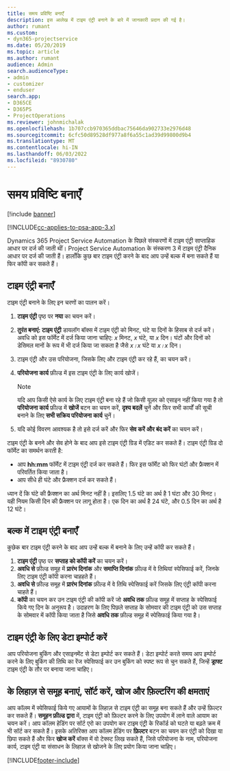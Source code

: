 ```yaml
---
title: समय प्रविष्टि बनाएँ
description: इस आलेख में टाइम एंट्री बनाने के बारे में जानकारी प्रदान की गई है।
author: rumant
ms.custom:
- dyn365-projectservice
ms.date: 05/20/2019
ms.topic: article
ms.author: rumant
audience: Admin
search.audienceType:
- admin
- customizer
- enduser
search.app:
- D365CE
- D365PS
- ProjectOperations
ms.reviewer: johnmichalak
ms.openlocfilehash: 1b707ccb970365ddbac75646da902733e2976d48
ms.sourcegitcommit: 6cfc50d89528df977a8f6a55c1ad39d99800d9b4
ms.translationtype: MT
ms.contentlocale: hi-IN
ms.lasthandoff: 06/03/2022
ms.locfileid: "8930780"
---
```

# <a name="create-time-entries"></a>समय प्रविष्टि बनाएँ

[!include [banner](../includes/psa-now-project-operations.md)]

[!INCLUDE[cc-applies-to-psa-app-3.x](../includes/cc-applies-to-psa-app-3x.md)]

Dynamics 365 Project Service Automation के पिछले संस्करणों में टाइम एंट्री साप्ताहिक आधार पर दर्ज की जाती थीं। Project Service Automation के संस्करण 3 में टाइम एंट्री दैनिक आधार पर दर्ज की जाती हैं। हालाँकि कुछ बार टाइम एंट्री करने के बाद आप उन्हें बल्क में बना सकते हैं या फिर कॉपी कर सकते हैं।

## <a name="create-a-time-entry"></a>टाइम एंट्री बनाएँ

टाइम एंट्री बनाने के लिए इन चरणों का पालन करें।

1. **टाइम एंट्री** पृष्ठ पर **नया** का चयन करें।
2. **तुरंत बनाएं: टाइम एंट्री** डायलॉग बॉक्स में टाइम एंट्री को मिनट, घंटे या दिनों के हिसाब से दर्ज करें। अवधि को इस फॉर्मेट में दर्ज किया जाना चाहिए: *x* मिनट, *x* घंटे, या *x* दिन। घंटों और दिनों को डेसिमल मानों के रूप में भी दर्ज किया जा सकता है जैसे *x।x* घंटे या *x।x* दिन।
3. टाइम एंट्री और उस परियोजना, जिसके लिए और टाइम एंट्री कर रहे हैं, का चयन करें।
4. **परियोजना कार्य** फ़ील्ड में इस टाइम एंट्री के लिए कार्य खोजें।

    > [!NOTE]
    > यदि आप किसी ऐसे कार्य के लिए टाइम एंट्री बना रहे हैं जो किसी यूज़र को एसाइन नहीं किया गया है तो **परियोजना कार्य** फ़ील्ड में **खोजें** बटन का चयन करें, **दृश्य बदलें** चुनें और फिर सभी कार्यों की सूची बनाने के लिए **सभी सक्रिय परियोजना कार्य** चुनें।

5. यदि कोई विवरण आवश्यक है तो इसे दर्ज करें और फिर **सेव करें और बंद करें** का चयन करें।

टाइम एंट्री के बनने और सेव होने के बाद आप इसे टाइम एंट्री ग्रिड में एडिट कर सकते हैं। टाइम एंट्री ग्रिड दो फॉर्मेट का समर्थन करती है:

- आप **hh:mm** फॉर्मेट में टाइम एंट्री दर्ज कर सकते हैं। फिर इस फॉर्मेट को फिर घंटों और फ्रैक्शन में परिवर्तित किया जाता है।
- आप सीधे ही घंटे और फ्रैक्शन दर्ज कर सकते हैं।

ध्यान दें कि घंटे की फ्रैक्शन का अर्थ मिनट नहीं है। इसलिए 1.5 घंटे का अर्थ है 1 घंटा और 30 मिनट। यही नियम किसी दिन की फ्रैक्शन पर लागू होता है। एक दिन का अर्थ है 24 घंटे, और 0.5 दिन का अर्थ है 12 घंटे।

## <a name="bulk-create-time-entries"></a>बल्क में टाइम एंट्री बनाएँ

कुछेक बार टाइम एंट्री करने के बाद आप उन्हें बल्क में बनाने के लिए उन्हें कॉपी कर सकते हैं।

1. **टाइम एंट्री** पृष्ठ पर **सप्ताह को कॉपी करें** का चयन करें।
2. **अवधि से** फ़ील्ड समूह में **प्रारंभ दिनांक** और **समाप्ति दिनांक** फ़ील्ड में वे तिथियां स्पेसिफाई करें, जिनके लिए टाइम एंट्री कॉपी करना चाहहते हैं।
3. **अवधि से** फ़ील्ड समूह में **प्रारंभ दिनांक** फ़ील्ड में वे तिथि स्पेसिफाई करें जिसके लिए एंट्री कॉपी करना चाहते हैं।
4. **कॉपी** का चयन कर उन टाइम एंट्री की कॉपी करें जो **अवधि तक** फ़ील्ड समूह में सप्ताह के स्पेसिफाई किये गए दिन के अनुरूप है। उदाहरण के लिए पिछले सप्ताह के सोमवार की टाइम एंट्री को उस सप्ताह के सोमवार में कॉपी किया जाता है जिसे **अवधि तक** फ़ील्ड समूह में स्पेसिफाई किया गया है।

## <a name="import-data-for-time-entries"></a>टाइम एंट्री के लिए डेटा इम्पोर्ट करें

आप परियोजना बुकिंग और एसाइनमेंट से डेटा इम्पोर्ट कर सकते हैं। डेटा इम्पोर्ट करते समय आप इम्पोर्ट करने के लिए बुकिंग की तिथि का रेंज स्पेसिफाई कर उन बुकिंग को स्पष्ट रूप से चुन सकते हैं, जिन्हें **ड्राफ्ट** टाइम एंट्री के तौर पर बनाया जाना चाहिए।

## <a name="group-by-sort-search-and-filter-capabilities"></a>के लिहाज़ से समूह बनाएं, सॉर्ट करें, खोज और फ़िल्टरिंग की क्षमताएं

आप कॉलम में स्पेसिफाई किये गए आयामों के लिहाज़ से टाइम एंट्री का समूह बना सकते हैं और उन्हें फ़िल्टर कर सकते हैं। **समूहन फ़ील्ड द्वारा** में, टाइम एंट्री को फ़िल्टर करने के लिए उपयोग में लाने वाले आयाम का चयन करें। आप कॉलम हेडिंग पर सॉर्ट एरो का उपयोग कर टाइम एंट्री के रिकॉर्ड को घटते या बढ़ते क्रम में भी सॉर्ट कर सकते हैं। इसके अतिरिक्त आप कॉलम हेडिंग पर **फ़िल्टर** बटन का चयन कर एंट्री को दिखा या छिपा सकते हैं और फिर **खोज करें** बॉक्स में वो टेक्स्ट लिख सकते हैं, जिसे परियोजना के नाम, परियोजना कार्य, टाइम एंट्री या संसाधन के लिहाज़ से खोजने के लिए प्रयोग किया जाना चाहिए।


[!INCLUDE[footer-include](../includes/footer-banner.md)]
